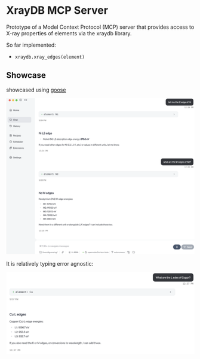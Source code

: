 # XrayDB MCP Server


Prototype of a Model Context Protocol (MCP) server that provides access to X-ray properties of elements via the xraydb library.

So far implemented:
- `xraydb.xray_edges(element)` 

## Showcase

showcased using [goose](https://github.com/block/goose/)

![Goose Showcase](static/goose_showcase.png)

It is relatively typing error agnostic:

![Goose Tyoi](static/goose_typos.png)

